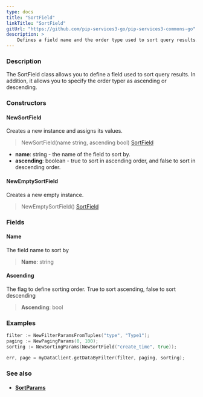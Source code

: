 ```yaml
---
type: docs
title: "SortField"
linkTitle: "SortField"
gitUrl: "https://github.com/pip-services3-go/pip-services3-commons-go"
description: > 
    Defines a field name and the order type used to sort query results.
---
```


### Description

The SortField class allows you to define a field used to sort query results. In addition, it allows you to specify the order typer as ascending or descending.

### Constructors

#### NewSortField
Creates a new instance and assigns its values.

> NewSortField(name string, ascending bool) [SortField]() 

- **name**: string - the name of the field to sort by.
- **ascending**: boolean - true to sort in ascending order, and false to sort in descending order. 


#### NewEmptySortField
Creates a new empty instance.

> NewEmptySortField() [SortField]()



### Fields

<span class="hide-title-link">

#### Name
The field name to sort by
> **Name**: string

#### Ascending
The flag to define sorting order. True to sort ascending, false to sort descending
> **Ascending**: bool

</span>

### Examples
```go
filter := NewFilterParamsFromTuples("type", "Type1");
paging := NewPagingParams(0, 100);
sorting := NewSortingParams(NewSortField("create_time", true));

err, page = myDataClient.getDataByFilter(filter, paging, sorting);
```

### See also
- #### [SortParams](../sort_params)
